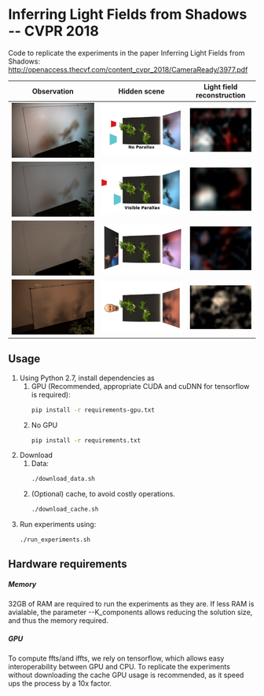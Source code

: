 # Inferring Light Fields from Shadows -- CVPR 2018

Code to replicate the experiments in the paper Inferring Light Fields from Shadows:
http://openaccess.thecvf.com/content_cvpr_2018/CameraReady/3977.pdf

<!--- aprox sum of width should be 900 --->
| Observation  | Hidden scene      | Light field reconstruction                                             |
| :---:        |     :---:         |          :---:                                                         |
|<img src="./misc/observations/squares_no_parallax.png" width="300"/>|<img src="./misc/scenes/squares_no_parallax.png" width="350"/>| <img src="./misc/reconstructions/squares_no_parallax.gif" width="125"/>|
|<img src="./misc/observations/squares_parallax.png" width="300"/>   |<img src="./misc/scenes/squares_parallax.png" width="350"/>| <img src="./misc/reconstructions/squares_parallax.gif" width="125"/>   |
|<img src="./misc/observations/man.png" width="300"/>                |<img src="./misc/scenes/man.png" width="350"/>| <img src="./misc/reconstructions/man.gif" width="125"/>                |
|<img src="./misc/observations/head.png" width="300"/>               |<img src="./misc/scenes/head.png" width="350"/>| <img src="./misc/reconstructions/head.gif" width="125"/>               |


## Usage
1. Using Python 2.7, install dependencies as
   1. GPU (Recommended, appropriate CUDA and cuDNN for tensorflow is required):
        ```bash
        pip install -r requirements-gpu.txt
        ```
   2. No GPU
        ```bash
        pip install -r requirements.txt
        ```
2. Download 
   1. Data:
        ```bash
        ./download_data.sh
        ```
   2. (Optional) cache, to avoid costly operations.
        ```bash
        ./download_cache.sh
        ```
3. Run experiments using:
    ```bash
    ./run_experiments.sh
    ```


## Hardware requirements
##### Memory
32GB of RAM are required to run the experiments as they are. If less RAM is avialable, 
the parameter --K_components allows reducing the solution size, and thus the memory required.
##### GPU
To compute ffts/and iffts, we rely on tensorflow, which allows easy interoperability between GPU and CPU. 
To replicate the experiments without downloading the cache GPU usage is recommended, as it speed ups the process by a 10x factor.

